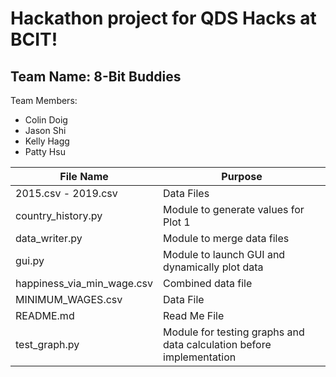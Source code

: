 # Hackathon project for QDS Hacks at BCIT!

## Team Name: 8-Bit Buddies

Team Members:
- Colin Doig
- Jason Shi
- Kelly Hagg
- Patty Hsu

| File Name                  | Purpose                                                              |
|----------------------------|----------------------------------------------------------------------|
| 2015.csv - 2019.csv        | Data Files                                                           |
| country_history.py         | Module to generate values for Plot 1                                 |
| data_writer.py             | Module to merge data files                                           |
| gui.py                     | Module to launch GUI and dynamically plot data                       |
| happiness_via_min_wage.csv | Combined data file                                                   |
| MINIMUM_WAGES.csv          | Data File                                                            |
| README.md                  | Read Me File                                                         |
| test_graph.py              | Module for testing graphs and data calculation before implementation |

